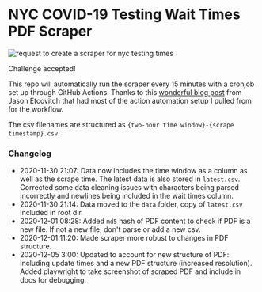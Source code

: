 # NYC COVID-19 Testing Wait Times PDF Scraper

![request to create a scraper for nyc testing times](https://i.ibb.co/HDg0YSQ/image.png)

Challenge accepted!

This repo will automatically run the scraper every 15 minutes with a cronjob set up through GitHub Actions. Thanks to this [wonderful blog post](https://jasonet.co/posts/scheduled-actions/) from Jason Etcovitch that had most of the action automation setup I pulled from for the workflow.

The csv filenames are structured as `{two-hour time window}-{scrape timestamp}.csv`.

### Changelog

- 2020-11-30 21:07: Data now includes the time window as a column as well as the scrape time. The latest data is also stored in `latest.csv`. Corrected some data cleaning issues with characters being parsed incorrectly and newlines being included in the wait times column.
- 2020-11-30 21:14: Data moved to the `data` folder, copy of `latest.csv` included in root dir.
- 2020-12-01 08:28: Added `md5` hash of PDF content to check if PDF is a new file. If not a new file, don't parse or add a new csv.
- 2020-12-01 11:20: Made scraper more robust to changes in PDF structure.
- 2020-12-05 3:00: Updated to account for new structure of PDF: including update times and a new PDF structure (increased resolution). Added playwright to take screenshot of scraped PDF and include in docs for debugging.